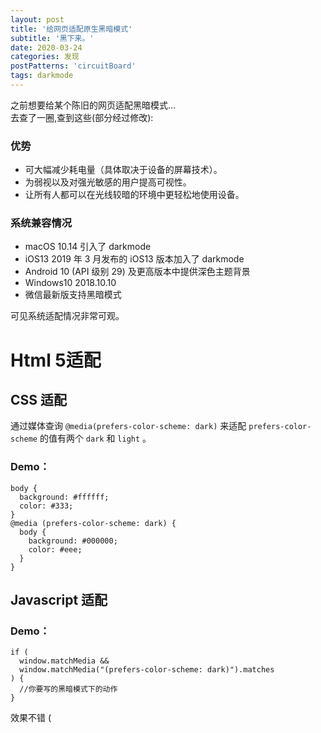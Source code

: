 ```yaml
---
layout: post
title: '给网页适配原生黑暗模式'
subtitle: '黑下来。'
date: 2020-03-24
categories: 发现
postPatterns: 'circuitBoard'
tags: darkmode
---
```

之前想要给某个陈旧的网页适配黑暗模式…  
去查了一圈,查到这些(部分经过修改):

### 优势

* 可大幅减少耗电量（具体取决于设备的屏幕技术）。
* 为弱视以及对强光敏感的用户提高可视性。
* 让所有人都可以在光线较暗的环境中更轻松地使用设备。

### 系统兼容情况

* macOS 10.14 引入了 darkmode
* iOS13 2019 年 3 月发布的 iOS13 版本加入了 darkmode
* Android 10 (API 级别 29) 及更高版本中提供深色主题背景
* Windows10 2018.10.10
* 微信最新版支持黑暗模式

可见系统适配情况非常可观。

# Html 5适配

## CSS 适配

通过媒体查询 `@media(prefers-color-scheme: dark)` 来适配  `prefers-color-scheme`  的值有两个  `dark`  和  `light`  。

### Demo：

```
body {
  background: #ffffff;
  color: #333;
}
@media (prefers-color-scheme: dark) {
  body {
    background: #000000;
    color: #eee;
  }
}
```

## Javascript 适配

### Demo：

```
if (
  window.matchMedia &&
  window.matchMedia("(prefers-color-scheme: dark)").matches
) {
  //你要写的黑暗模式下的动作
}
```

效果不错 (
